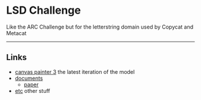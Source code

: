 # LSD Challenge
Like the ARC Challenge but for the letterstring domain used by Copycat and Metacat

-------------------------------------------------------------------------------

## Links
- [canvas painter 3](./cp3) the latest iteration of the model
- [documents](./docs)
  - [paper](./docs/paper)
- [etc](./etc) other stuff
